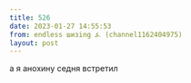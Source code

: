 ```yaml
---
title: 526
date: 2023-01-27 14:55:53
from: endless шизing ⍼ (channel1162404975)
layout: post
---
```


а я анохину седня встретил
